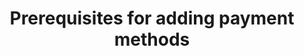 ---
title: Prerequisites for adding payment methods
description: description
template: howto-guide-template
---